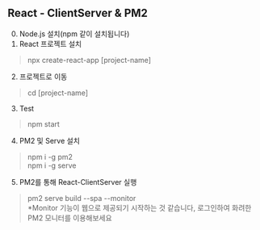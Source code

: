 ## React - ClientServer & PM2
  
0. Node.js 설치(npm 같이 설치됩니다)
1. React 프로젝트 설치
 > npx create-react-app [project-name]
2. 프로젝트로 이동
 > cd [project-name]
3. Test 
  > npm start
4. PM2 및 Serve 설치
 > npm i -g pm2  
 > npm i -g serve
5. PM2를 통해 React-ClientServer 실행
 > pm2 serve build <port> --spa --monitor   
  *Monitor 기능이 웹으로 제공되기 시작하는 것 같습니다, 로그인하여 화려한 PM2 모니터를 이용해보세요
